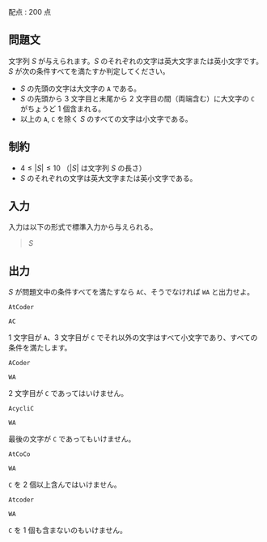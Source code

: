 配点 : $200$ 点

## 問題文

文字列 $S$ が与えられます。$S$ のそれぞれの文字は英大文字または英小文字です。
$S$ が次の条件すべてを満たすか判定してください。

- $S$ の先頭の文字は大文字の `A` である。
- $S$ の先頭から $3$ 文字目と末尾から $2$ 文字目の間（両端含む）に大文字の `C` がちょうど $1$ 個含まれる。
- 以上の `A`, `C` を除く $S$ のすべての文字は小文字である。

## 制約

- $4 \leq |S| \leq 10$ （$|S|$ は文字列 $S$ の長さ）
- $S$ のそれぞれの文字は英大文字または英小文字である。

## 入力

入力は以下の形式で標準入力から与えられる。

> $S$

## 出力

$S$ が問題文中の条件すべてを満たすなら `AC`、そうでなければ `WA` と出力せよ。

```input1
AtCoder
```

```output1
AC
```

$1$ 文字目が `A`、$3$ 文字目が `C` でそれ以外の文字はすべて小文字であり、すべての条件を満たします。

```input2
ACoder
```

```output2
WA
```

$2$ 文字目が `C` であってはいけません。

```input3
AcycliC
```

```output3
WA
```

最後の文字が `C` であってもいけません。

```input4
AtCoCo
```

```output4
WA
```

`C` を $2$ 個以上含んではいけません。

```input5
Atcoder
```

```output5
WA
```

`C` を $1$ 個も含まないのもいけません。